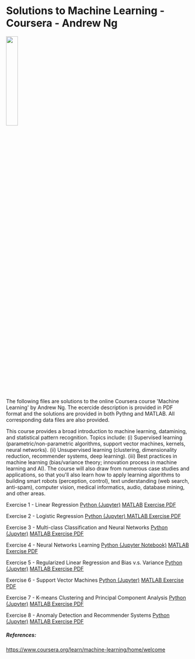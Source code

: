 # Solutions to Machine Learning - Coursera - Andrew Ng
<IMG src='https://d3njjcbhbojbot.cloudfront.net/api/utilities/v1/imageproxy/https://coursera.s3.amazonaws.com/topics/ml/large-icon.png' width=25% height=25%><P>


The following files are solutions to the online Coursera course 'Machine Learning' by Andrew Ng. 
The ecercide description is provided in PDF format and the solutions are provided in both Pythng and MATLAB. All corresponding data files are also provided. <P>

This course provides a broad  introduction to machine learning, datamining, and statistical pattern recognition. Topics include:
(i) Supervised learning (parametric/non-parametric algorithms, support vector machines, kernels, neural networks). (ii) 
Unsupervised learning (clustering, dimensionality reduction, recommender systems, deep learning). (iii) Best practices in 
machine learning (bias/variance theory; innovation process in machine learning and AI). The course will also draw from 
numerous case studies and applications, so that you'll also learn how to apply learning algorithms to building smart robots 
(perception, control), text understanding (web search, anti-spam), computer vision, medical informatics, audio, database mining, 
and other areas.<P>
 

Exercise 1 - Linear Regression 
	<A href = 'https://github.com/michaelmorr82/Machine-Learning-Coursera-Andrew-Ng/blob/master/Exercises/Assignment%201%20-%20Linear%20regression/ex1%20-%20Python/Exercise%201%20-%20Linear%20Regression.ipynb'> Python (Jupyter)</A>
	<A href = 'https://github.com/michaelmorr82/Machine-Learning-Coursera-Andrew-Ng/tree/master/Exercises/Assignment%201%20-%20Linear%20regression/ex1%20-%20Matlab'> MATLAB</A>
	<A href = 'https://github.com/michaelmorr82/Machine-Learning-Coursera-Andrew-Ng/blob/master/Exercises/Assignment%201%20-%20Linear%20regression/ex1.pdf'> Exercise PDF </A><BR>
	
	
Exercise 2 - Logistic Regression 
	<A href = 'https://github.com/michaelmorr82/Machine-Learning-Coursera-Andrew-Ng/blob/master/Exercises/Assignment%202%20-%20Logistical%20regression/ex2%20-%20Python/Exercise2%20-%20Logistic%20Regerssion.ipynb'> Python (Jupyter) </A>
	<A href = 'https://github.com/michaelmorr82/Machine-Learning-Coursera-Andrew-Ng/tree/master/Exercises/Assignment%202%20-%20Logistical%20regression/ex2%20-%20Matlab'> MATLAB </A>
	<A href = 'https://github.com/michaelmorr82/Machine-Learning-Coursera-Andrew-Ng/blob/master/Exercises/Assignment%202%20-%20Logistical%20regression/ex2.pdf'> Exercise PDF </A>

Exercise 3 - Multi-class Classification and Neural Networks
	<A href = 'https://github.com/michaelmorr82/Machine-Learning-Coursera-Andrew-Ng/blob/master/Exercises/Assignment%203%20-%20Multi%20Class%20Classification%20and%20Neural%20Networks/ex3%20-%20Python/Exercise%203%20-%20Multi%20class%20Classification%20and%20NN.ipynb'> Python (Jupyter)</A>
	<A href = 'https://github.com/michaelmorr82/Machine-Learning-Coursera-Andrew-Ng/tree/master/Exercises/Assignment%203%20-%20Multi%20Class%20Classification%20and%20Neural%20Networks/ex3%20-%20Matlab'> MATLAB </A>
	<A href = 'https://github.com/michaelmorr82/Machine-Learning-Coursera-Andrew-Ng/blob/master/Exercises/Assignment%203%20-%20Multi%20Class%20Classification%20and%20Neural%20Networks/ex3.pdf'> Exercise PDF </A>

Exercise 4 - Neural Networks Learning
	<A href = 'https://github.com/michaelmorr82/Machine-Learning-Coursera-Andrew-Ng/blob/master/Exercises/Assignment%204%20-%20Neural%20Networs%20Learning/ex4%20-%20Python/Exercise%204%20-%20Neural%20Networks%20Learning.ipynb'> Python (Jupyter Notebook)</A>
	<A href = 'https://github.com/michaelmorr82/Machine-Learning-Coursera-Andrew-Ng/tree/master/Exercises/Assignment%204%20-%20Neural%20Networs%20Learning/ex4%20-%20Matlab'> MATLAB </A>
	<A href = 'https://github.com/michaelmorr82/Machine-Learning-Coursera-Andrew-Ng/blob/master/Exercises/Assignment%204%20-%20Neural%20Networs%20Learning/ex4.pdf'> Exercise PDF </A>

Exercise 5 - Regularized Linear Regression and Bias v.s. Variance 
	<A href = 'https://github.com/michaelmorr82/Machine-Learning-Coursera-Andrew-Ng/blob/master/Exercises/Assignment%205%20-%20%20Regularized%20Linear%20Regression%20and%20Bias%20v.s.%20Variance/ex5%20-%20Python/Exercise%205%20-%20Regularized%20Linear%20Regression.ipynb'> Python (Jupyter)</A>
	<A href = 'https://github.com/michaelmorr82/Machine-Learning-Coursera-Andrew-Ng/tree/master/Exercises/Assignment%205%20-%20%20Regularized%20Linear%20Regression%20and%20Bias%20v.s.%20Variance/ex5%20-%20Matlab'> MATLAB </A>
	<A href = 'https://github.com/michaelmorr82/Machine-Learning-Coursera-Andrew-Ng/blob/master/Exercises/Assignment%205%20-%20%20Regularized%20Linear%20Regression%20and%20Bias%20v.s.%20Variance/ex5.pdf'> Exercise PDF </A>

Exercise 6 - Support Vector Machines 
	<A href = 'https://github.com/michaelmorr82/Machine-Learning-Coursera-Andrew-Ng/blob/master/Exercises/Assignment%206%20-%20Support%20Vector%20Machines/ex6%20-%20Python/Exercise%206%20-%20Support%20Vector%20machines.ipynb'> Python (Jupyter)</A>
	<A href = 'https://github.com/michaelmorr82/Machine-Learning-Coursera-Andrew-Ng/tree/master/Exercises/Assignment%206%20-%20Support%20Vector%20Machines/ex6%20-%20Matlab'> MATLAB </A>
	<A href = 'https://github.com/michaelmorr82/Machine-Learning-Coursera-Andrew-Ng/blob/master/Exercises/Assignment%206%20-%20Support%20Vector%20Machines/ex6.pdf'> Exercise PDF </A>

Exercise 7 - K-means Clustering and Principal Component Analysis 
	<A href = 'https://github.com/michaelmorr82/Machine-Learning-Coursera-Andrew-Ng/blob/master/Exercises/Assignment%207%20-%20K-means%20Clustering%20and%20Principal%20Component%20Analysis/ex7%20-%20Python/Exercise%207%20-%20%20K-means%20Clustering%20and%20Principal%20Component%20Analysis.ipynb'> Python (Jupyter)</A>
	<A href = 'https://github.com/michaelmorr82/Machine-Learning-Coursera-Andrew-Ng/tree/master/Exercises/Assignment%207%20-%20K-means%20Clustering%20and%20Principal%20Component%20Analysis/ex7%20-%20matlabs'> MATLAB </A>
	<A href = 'https://github.com/michaelmorr82/Machine-Learning-Coursera-Andrew-Ng/blob/master/Exercises/Assignment%207%20-%20K-means%20Clustering%20and%20Principal%20Component%20Analysis/ex7.pdf'> Exercise PDF </A>

Exercise 8 - Anomaly Detection and Recommender Systems
	<A href = 'https://github.com/michaelmorr82/Machine-Learning-Coursera-Andrew-Ng/blob/master/Exercises/Assignment%208%20-%20Anomaly%20Detection%20and%20Recommender%20Systems/ex8%20-%20Python/Exercise%208%20-%20Anomaly%20Detection%20and%20Recommender%20Systems.ipynb'> Python (Jupyter)</A>
	<A href = 'https://github.com/michaelmorr82/Machine-Learning-Coursera-Andrew-Ng/tree/master/Exercises/Assignment%208%20-%20Anomaly%20Detection%20and%20Recommender%20Systems/ex8%20-%20Matlab'> MATLAB </A>
	<A href = 'https://github.com/michaelmorr82/Machine-Learning-Coursera-Andrew-Ng/blob/master/Exercises/Assignment%208%20-%20Anomaly%20Detection%20and%20Recommender%20Systems/ex8.pdf'> Exercise PDF </A>

##### References:
https://www.coursera.org/learn/machine-learning/home/welcome